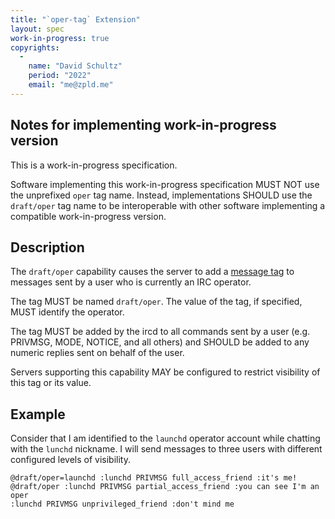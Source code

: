 ```yaml
---
title: "`oper-tag` Extension"
layout: spec
work-in-progress: true
copyrights:
  -
    name: "David Schultz"
    period: "2022"
    email: "me@zpld.me"
---
```


## Notes for implementing work-in-progress version

This is a work-in-progress specification.

Software implementing this work-in-progress specification MUST NOT use the
unprefixed `oper` tag name. Instead, implementations SHOULD use the
`draft/oper` tag name to be interoperable with other software
implementing a compatible work-in-progress version.

## Description

The `draft/oper` capability causes the server to add a [message tag][] to messages sent by a user who is currently an IRC operator.

The tag MUST be named `draft/oper`. The value of the tag, if specified, MUST identify the operator.

The tag MUST be added by the ircd to all commands sent by a user (e.g. PRIVMSG,
MODE, NOTICE, and all others) and SHOULD be added to any numeric replies sent on behalf of the user.

Servers supporting this capability MAY be configured to restrict visibility of this tag or its value.

## Example

Consider that I am identified to the `launchd` operator account while chatting with the `lunchd` nickname. I will send messages to three users with different configured levels of visibility.

    @draft/oper=launchd :lunchd PRIVMSG full_access_friend :it's me!
    @draft/oper :lunchd PRIVMSG partial_access_friend :you can see I'm an oper
    :lunchd PRIVMSG unprivileged_friend :don't mind me

[message tag]: ../extensions/message-tags
